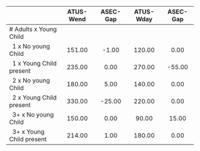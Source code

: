 
|                      |    ATUS-Wend |     ASEC-Gap |    ATUS-Wday |     ASEC-Gap |
| -------------------- | :----------: | :----------: | :----------: | :----------: |
| # Adults x Young Child |              |              |              |              |
| &nbsp;&nbsp;1 x No young Child |       151.00 |        -1.00 |       120.00 |         0.00 |
| &nbsp;&nbsp;1 x Young Child present |       235.00 |         0.00 |       270.00 |       -55.00 |
| &nbsp;&nbsp;2 x No young Child |       180.00 |         5.00 |       140.00 |         0.00 |
| &nbsp;&nbsp;2 x Young Child present |       330.00 |       -25.00 |       220.00 |         0.00 |
| &nbsp;&nbsp;3+ x No young Child |       150.00 |         0.00 |        90.00 |        15.00 |
| &nbsp;&nbsp;3+ x Young Child present |       214.00 |         1.00 |       180.00 |         0.00 |

